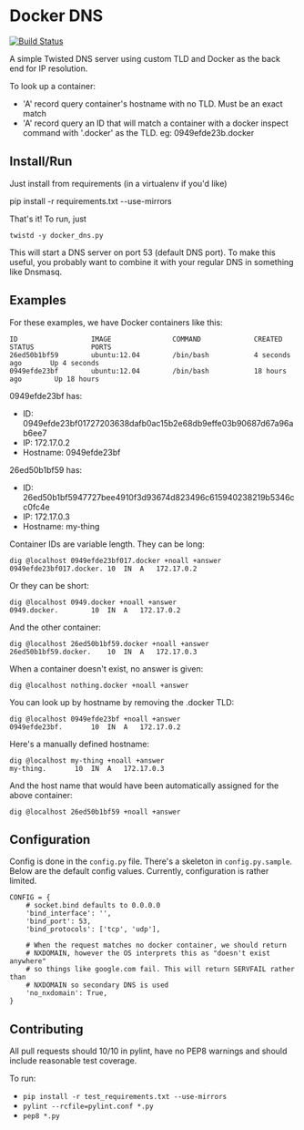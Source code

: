 Docker DNS
==========
[![Build Status](https://travis-ci.org/infoxchange/docker_dns.png?branch=master)](https://travis-ci.org/infoxchange/docker_dns)

A simple Twisted DNS server using custom TLD and Docker as the back end for IP
resolution.

To look up a container:
 - 'A' record query container's hostname with no TLD. Must be an exact match
 - 'A' record query an ID that will match a container with a docker inspect
   command with '.docker' as the TLD. eg: 0949efde23b.docker

Install/Run
-----------

Just install from requirements (in a virtualenv if you'd like)

   pip install -r requirements.txt --use-mirrors

That's it! To run, just

    twistd -y docker_dns.py

This will start a DNS server on port 53 (default DNS port). To make this
useful, you probably want to combine it with your regular DNS in something like
Dnsmasq.

Examples
--------
For these examples, we have Docker containers like this:

    ID                  IMAGE               COMMAND             CREATED             STATUS              PORTS
    26ed50b1bf59        ubuntu:12.04        /bin/bash           4 seconds ago       Up 4 seconds
    0949efde23bf        ubuntu:12.04        /bin/bash           18 hours ago        Up 18 hours

0949efde23bf has:

 - ID: 0949efde23bf01727203638dafb0ac15b2e68db9effe03b90687d67a96ab6ee7
 - IP: 172.17.0.2
 - Hostname: 0949efde23bf

26ed50b1bf59 has:

 - ID: 26ed50b1bf5947727bee4910f3d93674d823496c615940238219b5346cc0fc4e
 - IP: 172.17.0.3
 - Hostname: my-thing

Container IDs are variable length. They can be long:

    dig @localhost 0949efde23bf017.docker +noall +answer
    0949efde23bf017.docker.	10	IN	A	172.17.0.2

Or they can be short:

    dig @localhost 0949.docker +noall +answer
    0949.docker.		10	IN	A	172.17.0.2

And the other container:

    dig @localhost 26ed50b1bf59.docker +noall +answer
    26ed50b1bf59.docker.	10	IN	A	172.17.0.3

When a container doesn't exist, no answer is given:

    dig @localhost nothing.docker +noall +answer

You can look up by hostname by removing the .docker TLD:

    dig @localhost 0949efde23bf +noall +answer
    0949efde23bf.		10	IN	A	172.17.0.2

Here's a manually defined hostname:

    dig @localhost my-thing +noall +answer
    my-thing.		10	IN	A	172.17.0.3

And the host name that would have been automatically assigned for the above
container:

    dig @localhost 26ed50b1bf59 +noall +answer

Configuration
-------------
Config is done in the `config.py` file. There's a skeleton in
`config.py.sample`. Below are the default config values. Currently,
configuration is rather limited.

    CONFIG = {
        # socket.bind defaults to 0.0.0.0
        'bind_interface': '',
        'bind_port': 53,
        'bind_protocols': ['tcp', 'udp'],

        # When the request matches no docker container, we should return
        # NXDOMAIN, however the OS interprets this as "doesn't exist anywhere"
        # so things like google.com fail. This will return SERVFAIL rather than
        # NXDOMAIN so secondary DNS is used
        'no_nxdomain': True,
    }

Contributing
------------
All pull requests should 10/10 in pylint, have no PEP8 warnings and should
include reasonable test coverage.

To run:

 - `pip install -r test_requirements.txt --use-mirrors`
 - `pylint --rcfile=pylint.conf *.py`
 - `pep8 *.py`
